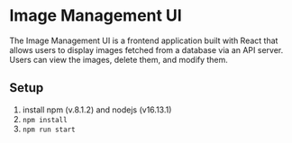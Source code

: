 # Image Management UI
The Image Management UI is a frontend application built with React that allows users to display images fetched from a database via an API server. Users can view the images, delete them, and modify them.

## Setup
1. install npm (v.8.1.2) and nodejs (v16.13.1)
2. `npm install`
3. `npm run start`